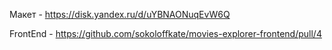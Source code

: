 Макет - https://disk.yandex.ru/d/uYBNAONuqEvW6Q

FrontEnd - https://github.com/sokoloffkate/movies-explorer-frontend/pull/4

